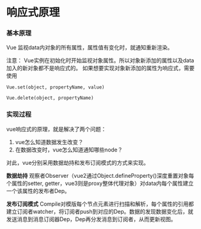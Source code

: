 响应式原理
===================

###  基本原理
Vue 监视data内对象的所有属性，属性值有变化时，就通知重新渲染。

注意：
Vue实例在初始化时开始监视对象属性。所以对象新添加的属性以及data加入的新对象都不是响应式的。
如果想要实现对象新添加的属性为响应式，需要使用
```
Vue.set(object, propertyName, value)

Vue.delete(object, propertyName)
```
###  实现过程
vue响应式的原理，就是解决了两个问题：
1. vue怎么知道数据发生改变？
2. 在数据改变时，vue怎么知道通知哪些node？

对此，vue分别采用数据劫持和发布订阅模式的方式来实现。

**数据劫持**
观察者Observer（vue2通过Object.defineProperty()深度重置对象每个属性的setter, getter，vue3则是proxy整体代理对象）对data内每个属性建立一个该属性的发布者Dep。

**发布订阅模式**
Compile对模版每个节点元素进行扫描和解析，每个属性的引用都建立订阅者watcher，将订阅者push到对应的Dep。数据的发现数据变化后，就发送消息到消息订阅器Dep，Dep再分发消息到订阅者，从而更新视图。